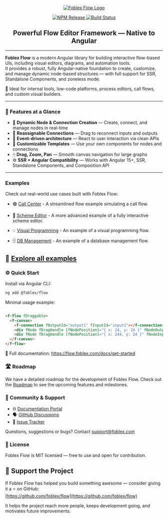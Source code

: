 <p align="center">
  <a href="https://flow.foblex.com/">
    <img style="margin: auto" src="https://github.com/user-attachments/assets/ee1d39f6-0a89-4cb9-8dee-1652aba82e69" alt="Foblex Flow Logo"/>
  </a>
</p>

<p align="center">
  <a href="https://www.npmjs.com/package/@foblex/flow">
    <img src="https://img.shields.io/npm/v/@foblex/flow.svg?logo=npm&logoColor=fff&label=Release&color=limegreen" alt="NPM Release"/>
  </a>
  <a href="https://github.com/foblex/f-flow/actions/workflows/tests-ci.yml">
    <img src="https://github.com/foblex/f-flow/actions/workflows/tests-ci.yml/badge.svg" alt="Build Status"/>
  </a>
</p>


<h2 align="center">Powerful Flow Editor Framework — Native to Angular</h2>

---

**Foblex Flow** is a modern Angular library for building interactive flow-based UIs, including visual editors, diagrams, and automation tools.  
It provides a robust, fully Angular-native foundation to create, customize, and manage dynamic node-based structures — with full support for SSR, Standalone Components, and zoneless mode.

🔧 Ideal for internal tools, low-code platforms, process editors, call flows, and custom visual builders.

---

### 🚀 Features at a Glance

- 🧩 **Dynamic Node & Connection Creation** — Create, connect, and manage nodes in real-time
- 🔄 **Reassignable Connections** — Drag to reconnect inputs and outputs
- 🧠 **Event-driven architecture** — React to user interaction via clean APIs
- 🎨 **Customizable Templates** — Use your own components for nodes and connections
- 🖱 **Drag, Zoom, Pan** — Smooth canvas navigation for large graphs
- ⚙️ **SSR + Angular Compatibility** — Works with Angular 15+, SSR, Standalone Components, and Composition API

---

### Examples

Check out real-world use cases built with Foblex Flow:

- 🟢 [Call Center](https://github.com/Foblex/f-flow-example) - A streamlined flow example simulating a call flow.

- 🧱 [Scheme Editor](https://github.com/Foblex/f-scheme-editor) - A more advanced example of a fully interactive scheme editor.

- 💡 [Visual Programming](https://flow.foblex.com/examples/f-visual-programming-flow/) - An example of a visual programming flow.

- 🗄 [DB Management](https://flow.foblex.com/examples/f-db-management-flow/) - An example of a database management flow.

🔗 [Explore all examples](https://flow.foblex.com/examples/overview)
---

### ⚙️ Quick Start

Install via Angular CLI:

```bash
ng add @foblex/flow
```

Minimal usage example:

```html

<f-flow fDraggable>
  <f-canvas>
    <f-connection fOutputId="output1" fInputId="input1"></f-connection>
    <div fNode fDragHandle [fNodePosition]="{ x: 24, y: 24 }" fNodeOutput fOutputId="output1" fOutputConnectableSide="right"> Drag me</div>
    <div fNode fDragHandle [fNodePosition]="{ x: 244, y: 24 }" fNodeInput fInputId="input1" fInputConnectableSide="left"> Drag me</div>
  </f-canvas>
</f-flow>
```

📘 Full documentation: https://flow.foblex.com/docs/get-started

### 🛣 Roadmap

We have a detailed roadmap for the development of Foblex Flow. Check out the [Roadmap](./ROADMAP.md) to see the upcoming features and milestones.

### 💬 Community & Support
-	🌐 [Documentation Portal](https://flow.foblex.com)
-	🗣 [GitHub Discussions](https://github.com/Foblex/f-flow/discussions)
-	🐞 [Issue Tracker](https://github.com/Foblex/f-flow/issues)

Questions, suggestions or bugs? Contact support@foblex.com

### 📄 License

Foblex Flow is MIT licensed — free to use and open for contribution.

## 💬 Support the Project

If Foblex Flow has helped you build something awesome — consider giving it a ⭐️ on GitHub:  
[https://github.com/foblex/flow](https://github.com/foblex/flow)

It helps the project reach more people, keeps development going, and motivates future improvements.

